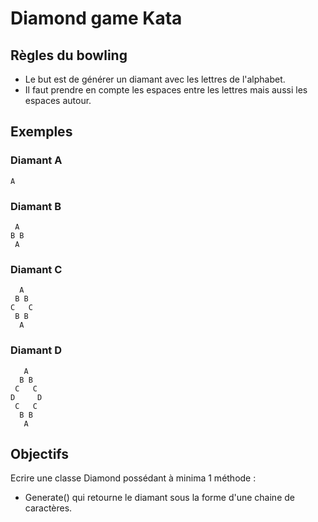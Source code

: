 # Diamond game Kata

## Règles du bowling
* Le but est de générer un diamant avec les lettres de l'alphabet.
* Il faut prendre en compte les espaces entre les lettres mais aussi les espaces autour.

## Exemples 

### Diamant A
```
A
```

### Diamant B
```
 A 
B B
 A
```
 
### Diamant C
```
  A 
 B B
C   C
 B B
  A
```

### Diamant D
```
   A 
  B B
 C   C
D     D 
 C   C
  B B
   A
```
  
## Objectifs
Ecrire une classe Diamond possédant à minima 1 méthode :
* Generate() qui retourne le diamant sous la forme d'une chaine de caractères.
